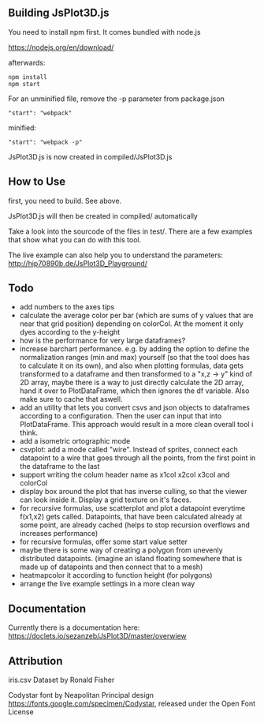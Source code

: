 ## Building JsPlot3D.js

You need to install npm first. It comes bundled with node.js

https://nodejs.org/en/download/

afterwards:

    npm install
    npm start

For an unminified file, remove the -p parameter from package.json 

    "start": "webpack"

minified:

    "start": "webpack -p"

JsPlot3D.js is now created in compiled/JsPlot3D.js


## How to Use

first, you need to build. See above.
    
JsPlot3D.js will then be created in compiled/ automatically
    
Take a look into the sourcode of the files in test/. There are a few examples that show what you can do with this tool.

The live example can also help you to understand the parameters: http://hip70890b.de/JsPlot3D_Playground/



## Todo

- add numbers to the axes tips
- calculate the average color per bar (which are sums of y values that are near that grid position) depending on colorCol. At the moment it only dyes according to the y-height
- how is the performance for very large dataframes?
- increase barchart performance. e.g. by adding the option to define the normalization ranges (min and max) yourself (so that the tool does has to calculate it on its own), and also when plotting formulas, data gets transformed to a dataframe and then transformed to a "x,z -> y" kind of 2D array, maybe there is a way to just directly calculate the 2D array, hand it over to PlotDataFrame, which then ignores the df variable. Also make sure to cache that aswell.
- add an utility that lets you convert csvs and json objects to dataframes according to a configuration. Then the user can input that into PlotDataFrame. This approach would result in a more clean overall tool i think.
- add a isometric ortographic mode
- csvplot: add a mode called "wire". Instead of sprites, connect each datapoint to a wire that goes through all the points, from the first point in the dataframe to the last
- support writing the colum header name as x1col x2col x3col and colorCol
- display box around the plot that has inverse culling, so that the viewer can look inside it. Display a grid texture on it's faces.
- for recursive formulas, use scatterplot and plot a datapoint everytime f(x1,x2) gets called. Datapoints, that have been calculated already at some point, are already cached (helps to stop recursion overflows and increases performance)
- for recursive formulas, offer some start value setter
- maybe there is some way of creating a polygon from unevenly distributed datapoints. (imagine an island floating somewhere that is made up of datapoints and then connect that to a mesh)
- heatmapcolor it according to function height (for polygons)
- arrange the live example settings in a more clean way


## Documentation

Currently there is a documentation here: https://doclets.io/sezanzeb/JsPlot3D/master/overwiew


## Attribution

iris.csv Dataset by Ronald Fisher

Codystar font by Neapolitan Principal design https://fonts.google.com/specimen/Codystar, released under the Open Font License
